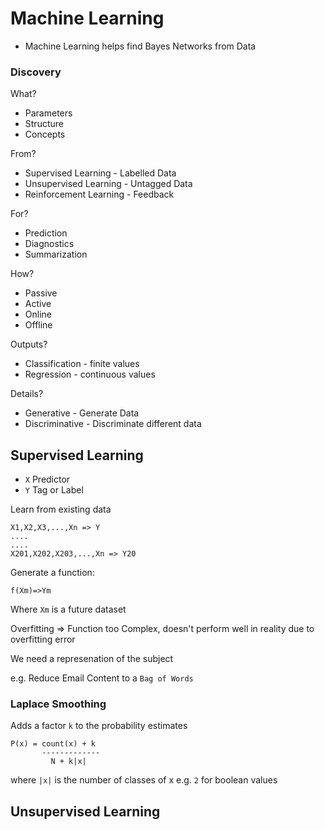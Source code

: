# Machine Learning

* Machine Learning helps find Bayes Networks from Data

### Discovery

What?
* Parameters
* Structure
* Concepts

From?
* Supervised Learning - Labelled Data
* Unsupervised Learning - Untagged Data
* Reinforcement Learning - Feedback

For?
* Prediction
* Diagnostics
* Summarization

How?
* Passive
* Active
* Online
* Offline

Outputs?
* Classification - finite values
* Regression - continuous values

Details?
* Generative - Generate Data
* Discriminative - Discriminate different data

## Supervised Learning

* ``X`` Predictor
* ``Y`` Tag or Label

Learn from existing data
```
X1,X2,X3,...,Xn => Y
....
....
X201,X202,X203,...,Xn => Y20

```

Generate a function:

```
f(Xm)=>Ym
```

Where ``Xm`` is a future dataset

Overfitting => Function too Complex, doesn't perform well in reality due to overfitting error

We need a represenation of the subject

e.g. Reduce Email Content to a ``Bag of Words``

### Laplace Smoothing
Adds a factor ``k`` to the probability estimates
```
P(x) = count(x) + k
       -------------
         N + k|x|   
```

where ``|x|`` is the number of classes of x e.g. ``2`` for boolean values

## Unsupervised Learning

